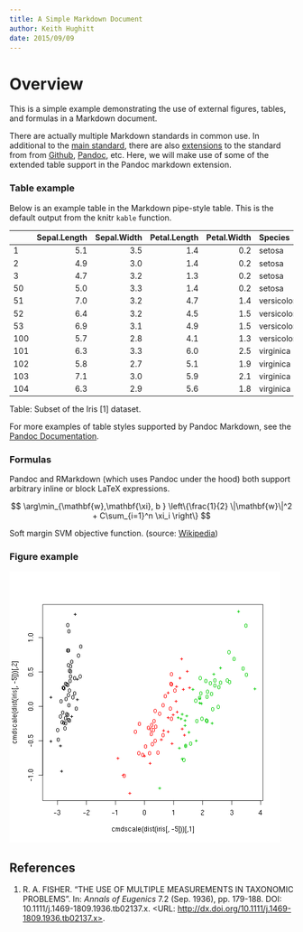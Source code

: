 ```yaml
---
title: A Simple Markdown Document
author: Keith Hughitt
date: 2015/09/09
---
```


Overview
========

This is a simple example demonstrating the use of external figures, tables, and
formulas in a Markdown document.

There are actually multiple Markdown standards in common use. In additional to
the [main standard](http://daringfireball.net/projects/markdown/), there are also
[extensions](https://en.wikipedia.org/wiki/Markdown#Extensions) to the standard
from from [Github](https://help.github.com/articles/github-flavored-markdown/), 
[Pandoc](http://pandoc.org/README.html#pandocs-markdown), etc. Here, we will
make use of some of the extended table support in the Pandoc markdown
extension.

### Table example

Below is an example table in the Markdown pipe-style table. This is the default
output from the knitr `kable` function.

|    | Sepal.Length| Sepal.Width| Petal.Length| Petal.Width|Species    |
|:---|------------:|-----------:|------------:|-----------:|:----------|
|1   |          5.1|         3.5|          1.4|         0.2|setosa     |
|2   |          4.9|         3.0|          1.4|         0.2|setosa     |
|3   |          4.7|         3.2|          1.3|         0.2|setosa     |
|50  |          5.0|         3.3|          1.4|         0.2|setosa     |
|51  |          7.0|         3.2|          4.7|         1.4|versicolor |
|52  |          6.4|         3.2|          4.5|         1.5|versicolor |
|53  |          6.9|         3.1|          4.9|         1.5|versicolor |
|100 |          5.7|         2.8|          4.1|         1.3|versicolor |
|101 |          6.3|         3.3|          6.0|         2.5|virginica  |
|102 |          5.8|         2.7|          5.1|         1.9|virginica  |
|103 |          7.1|         3.0|          5.9|         2.1|virginica  |
|104 |          6.3|         2.9|          5.6|         1.8|virginica  |

Table: Subset of the Iris [1] dataset.

For more examples of table styles supported by Pandoc Markdown, see the
[Pandoc
Documentation](http://pandoc.org/README.html#tables).

### Formulas

Pandoc and RMarkdown (which uses Pandoc under the hood) both support arbitrary
inline or block LaTeX expressions.

$$
\arg\min_{\mathbf{w},\mathbf{\xi}, b } \left\{\frac{1}{2} \|\mathbf{w}\|^2 + C\sum_{i=1}^n \xi_i \right\}
$$

Soft margin SVM objective function. (source:
[Wikipedia](http://en.wikipedia.org/wiki/Support_vector_machine))

### Figure example

![Figure 1: Classification of Iris datasets using SVMs](images/iris_svm.png)


References
----------

1. R. A. FISHER. “THE USE OF MULTIPLE MEASUREMENTS IN TAXONOMIC PROBLEMS”. In: _Annals of Eugenics_ 7.2 (Sep.
1936), pp. 179-188. DOI: 10.1111/j.1469-1809.1936.tb02137.x. <URL:
http://dx.doi.org/10.1111/j.1469-1809.1936.tb02137.x>.



